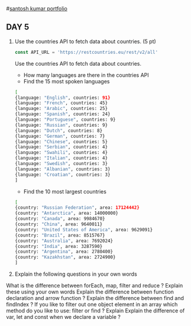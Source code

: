 #[santosh kumar portfolio](https://www.santoshkumar.netlify.com)
## DAY 5
1. Use the countries API to fetch data about countries. (5 pt)

      ```js
      const API_URL = 'https://restcountries.eu/rest/v2/all'
      ```

    Use the countries API to fetch data about countries.

    - How many languages are there in the countries API
    - Find the 15 most spoken languages

    ```sh
    [
    {language: "English", countries: 91}
    {language: "French", countries: 45}
    {language: "Arabic", countries: 25}
    {language: "Spanish", countries: 24}
    {language: "Portuguese", countries: 9}
    {language: "Russian", countries: 9}
    {language: "Dutch", countries: 8}
    {language: "German", countries: 7}
    {language: "Chinese", countries: 5}
    {language: "Serbian", countries: 4}
    {language: "Swahili", countries: 4}
    {language: "Italian", countries: 4}
    {language: "Swedish", countries: 3}
    {language: "Albanian", countries: 3}
    {language: "Croatian", countries: 3}
    ]
    ```

    - Find the 10 most largest countries

    ```sh
    [
    {country: "Russian Federation", area: 17124442}
    {country: "Antarctica", area: 14000000}
    {country: "Canada", area: 9984670}
    {country: "China", area: 9640011}
    {country: "United States of America", area: 9629091}
    {country: "Brazil", area: 8515767}
    {country: "Australia", area: 7692024}
    {country: "India", area: 3287590}
    {country: "Argentina", area: 2780400}
    {country: "Kazakhstan", area: 2724900}
    ]
    ```

2. Explain the following questions in your own words

What is the difference between forEach, map, filter and reduce ? Explain these using your own words
Explain the difference between function declaration and arrow function ?
Explain the difference between find and findIndex ?
If you like to filter out one object element in an array which method do you like to use: filter or find ? Explain
Explain the difference of var, let and const when we declare a variable ?
